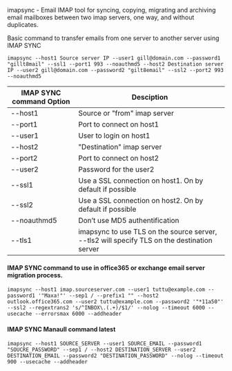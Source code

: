 
imapsync - Email IMAP tool for syncing, copying, migrating and archiving email mailboxes between two imap servers, one way, and without  duplicates.

Basic command to transfer emails from one server to another server using IMAP SYNC

```
imapsync --host1 Source server IP --user1 gill@domain.com --password1 "gillt8mail" --ssl1 --port1 993 --noauthmd5 --host2 Destination server IP --user2 gill@domain.com --password2 "gilt8email" --ssl2 --port2 993 --noauthmd5

```

| IMAP SYNC command Option  | Desciption|
---------|-----------
--host1  |  Source or "from" imap server
--port1  |  Port to connect on host1
--user1  |  User to login on host1
--host2  |  "Destination" imap server
--port2  |  Port to connect on host2
--user2  |  Password for the user2
--ssl1   |  Use a SSL connection on host1. On by default if possible
--ssl2   |  Use a SSL connection on host2. On by default if possible
--noauthmd5 | Don’t use MD5 authentification
--tls1  | imapsync to use TLS on the source server, --tls2 will specify TLS on the destination server





#### IMAP SYNC command to use in office365 or exchange email server migration process.

```
imapsync --host1 imap.sourceserver.com --user1 tuttu@example.com --password1 '"Maxa!"' --sep1 / --prefix1 "" --host2 outlook.office365.com --user2 tuttu@example.com --password2 '"*11a50"' --ssl2 --regextrans2 's/^INBOX\.(.+)/$1/' --nolog --timeout 6000 --usecache --errorsmax 6000 --addheader
```

#### IMAP SYNC Manaull command latest

```
imapsync --host1 SOURCE_SERVER --user1 SOURCE_EMAIL --password1 "SOUCRE_PASSWORD" --sep1 / --host2 DESTINATION_SERVER --user2 DESTINATION_EMAIL --password2 "DESTINATION_PASSWORD" --nolog --timeout 900 --usecache --addheader
```
